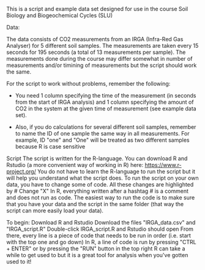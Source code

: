 This is a script and example data set designed for use in the course Soil Biology and Biogeochemical Cycles (SLU)

Data:

The data consists of CO2 measurements from an IRGA (Infra-Red Gas Analyser) for 5 different soil samples. The measurements are taken every 15 seconds for 195 seconds (a total of 13 measurements per sample). The measurements done during the course may differ somewhat in number of measurements and/or timining of measurements but the script should work the same.

For the script to work without problems, remember the following:

* You need 1 column specifying the time of the measurement (in seconds from the start of IRGA analysis) and 1 column specifying the amount of CO2 in the system at the given time of measurement (see example data set).

* Also, if you do calculations for several different soil samples, remember to name the ID of one sample the same way in all measurements. For example, ID "one" and "One" will be treated as two different samples because R is case sensitive

Script
The script is written for the R-language. You can download R and Rstudio (a more convenient way of working in R) here: https://www.r-project.org/
You do not have to learn the R-language to run the script but it will help you understand what the script does.
To run the script on your own data, you have to change some of code. All these changes are highlighted by # Change "X"
In R, everything written after a hashtag # is a comment and does not run as code.
The easiest way to run the code is to make sure that you have your data and the script in the same folder (that way the script can more easily load your data).

To begin:
Download R and Rstudio
Download the files "IRGA_data.csv" and "IRGA_script.R"
Double-click IRGA_script.R and Rstudio should open
From there, every line is a piece of code that needs to be run in order (i.e. start with the top one and go down)
In R, a line of code is run by pressing "CTRL + ENTER" or by pressing the "RUN" button in the top right
R can take a while to get used to but it is a great tool for analysis when you've gotten used to it!
